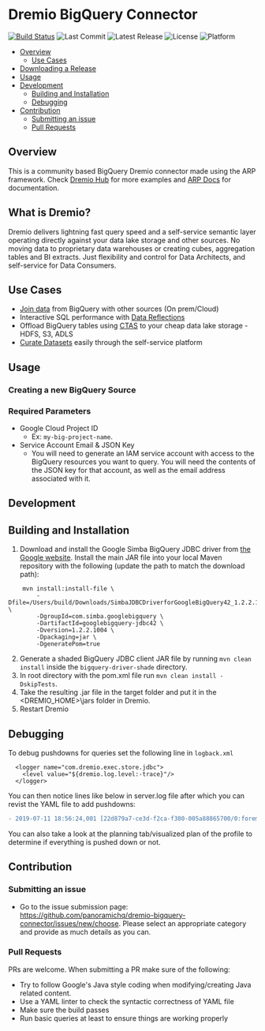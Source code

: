 # Dremio BigQuery Connector

[![Build Status](https://travis-ci.org/panoramichq/dremio-bigquery-connector.svg?branch=master)](https://travis-ci.org/panoramichq/dremio-bigquery-connector)
![Last Commit](https://img.shields.io/github/last-commit/panoramichq/dremio-bigquery-connector)
![Latest Release](https://img.shields.io/github/v/release/panoramichq/dremio-bigquery-connector)
![License](https://img.shields.io/badge/license-Apache%202-blue)
![Platform](https://img.shields.io/badge/platform-linux%20%7C%20macos%20%7C%20windows-blue)

<!--ts-->
   * [Overview](#overview)
      * [Use Cases](#use-cases)
   * [Downloading a Release](#downloading-a-release)
   * [Usage](#usage)
   * [Development](#development)
      * [Building and Installation](#building-and-installation)
      * [Debugging](#debugging)
   * [Contribution](#contribution)
      * [Submitting an issue](#submitting-an-issue)
      * [Pull Requests](#pull-requests)
<!--te-->

Overview
-----------

This is a community based BigQuery Dremio connector made using the ARP framework. Check [Dremio Hub](https://github.com/dremio-hub) for more examples and [ARP Docs](https://github.com/dremio-hub/dremio-sqllite-connector#arp-file-format) for documentation. 

What is Dremio?
-----------

Dremio delivers lightning fast query speed and a self-service semantic layer operating directly against your data lake storage and other sources. No moving data to proprietary data warehouses or creating cubes, aggregation tables and BI extracts. Just flexibility and control for Data Architects, and self-service for Data Consumers.

Use Cases
-----------

* [Join data](https://www.dremio.com/tutorials/combining-data-from-multiple-datasets/) from BigQuery with other sources (On prem/Cloud)
* Interactive SQL performance with [Data Reflections](https://www.dremio.com/tutorials/getting-started-with-data-reflections/)
* Offload BigQuery tables using [CTAS](https://www.dremio.com/tutorials/high-performance-parallel-exports/) to your cheap data lake storage - HDFS, S3, ADLS
* [Curate Datasets](https://www.dremio.com/tutorials/data-curation-with-dremio/) easily through the self-service platform

Usage
-----------

### Creating a new BigQuery Source

### Required Parameters

* Google Cloud Project ID
    * Ex: `my-big-project-name`.
* Service Account Email & JSON Key
    * You will need to generate an IAM service account with access to the BigQuery resources you want to query. You will need the contents of the JSON key for that account, as well as the email address associated with it.

## Development

Building and Installation
-----------

1. Download and install the Google Simba BigQuery JDBC driver from [the Google website](https://cloud.google.com/bigquery/providers/simba-drivers). Install the main JAR file into your local Maven repository with the following (update the path to match the download path):

```
    mvn install:install-file \
        -Dfile=/Users/build/Downloads/SimbaJDBCDriverforGoogleBigQuery42_1.2.2.1004/GoogleBigQueryJDBC42.jar \
        -DgroupId=com.simba.googlebigquery \
        -DartifactId=googlebigquery-jdbc42 \
        -Dversion=1.2.2.1004 \
        -Dpackaging=jar \
        -DgeneratePom=true
```

2. Generate a shaded BigQuery JDBC client JAR file by running `mvn clean install` inside the `bigquery-driver-shade` directory.
3. In root directory with the pom.xml file run `mvn clean install -DskipTests`.
4. Take the resulting .jar file in the target folder and put it in the <DREMIO_HOME>\jars folder in Dremio.
5. Restart Dremio

Debugging
-----------
To debug pushdowns for queries set the following line in `logback.xml`

```
  <logger name="com.dremio.exec.store.jdbc">
    <level value="${dremio.log.level:-trace}"/>
  </logger>
 ```
  
You can then notice lines like below in server.log file after which you can revist the YAML file to add pushdowns:

```diff
- 2019-07-11 18:56:24,001 [22d879a7-ce3d-f2ca-f380-005a88865700/0:foreman-planning] DEBUG c.d.e.store.jdbc.dialect.arp.ArpYaml - Operator / not supported. Aborting pushdown.
```

You can also take a look at the planning tab/visualized plan of the profile to determine if everything is pushed down or not.

Contribution
------------

### Submitting an issue

* Go to the issue submission page: https://github.com/panoramichq/dremio-bigquery-connector/issues/new/choose. Please select an appropriate category and provide as much details as you can.

### Pull Requests

PRs are welcome. When submitting a PR make sure of the following:

* Try to follow Google's Java style coding when modifying/creating Java related content.
* Use a YAML linter to check the syntactic correctness of YAML file
* Make sure the build passes
* Run basic queries at least to ensure things are working properly
